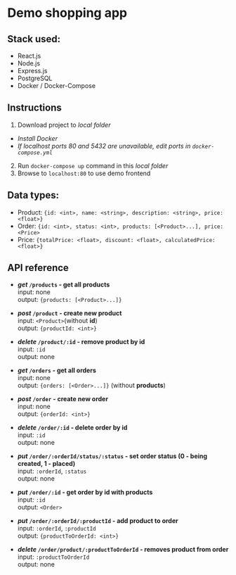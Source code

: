 # Demo shopping app

## Stack used:
* React.js
* Node.js
* Express.js
* PostgreSQL
* Docker / Docker-Compose
## Instructions
1. Download project to *local folder*
* *Install Docker*
* *If localhost ports 80 and 5432 are unavailable, edit ports in `docker-compose.yml`*
2. Run `docker-compose up` command in this *local folder*
3. Browse to `localhost:80` to use demo frontend

## Data types:
* Product: `{id: <int>, name: <string>, description: <string>, price: <float>}`
* Order: `{id: <int>, status: <int>, products: [<Product>...], price: <Price>`
* Price: `{totalPrice: <float>, discount: <float>, calculatedPrice: <float>}`

## API reference


*  __*get* `/products` - get all products__\
    input: none\
    output: `{products: [<Product>...]}`  
  
* __*post* `/product` - create new product__\
    input: `<Product>`(without **id**)\
    output: `{productId: <int>}`
  
* __*delete* `/product/:id` - remove product by id__\
    input: `:id`\
    output: none
  
* __*get* `/orders` - get all orders__\
    input: none\
    output: `{orders: [<Order>...]}` (without **products**) 
  
* __*post* `/order` - create new order__\
    input: none\
    output: `{orderId: <int>}`
  
* __*delete* `/order/:id` - delete order by id__\
    input: `:id`\
    output: none
  
* __*put* `/order/:orderId/status/:status` - set order status (0 - being created, 1 - placed)__\
    input: `:orderId`, `:status`\
    output: none
  
* __*put* `/order/:id` - get order by id with products__\
    input: `:id`\
    output: `<Order>`
  
* __*put* `/order/:orderId/:productId` - add product to order__\
    input: `:orderId`, `:productId`\
    output: `{productToOrderId: <int>}`
  
* __*delete* `/order/product/:productToOrderId` - removes product from order__\
    input: `:productToOrderId`\
    output: none
